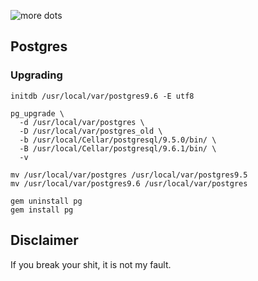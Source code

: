 ![more dots](https://raw.githubusercontent.com/franks921/dotfiles/master/assets/dots.jpg)

## Postgres

### Upgrading

```
initdb /usr/local/var/postgres9.6 -E utf8

pg_upgrade \
  -d /usr/local/var/postgres \
  -D /usr/local/var/postgres_old \
  -b /usr/local/Cellar/postgresql/9.5.0/bin/ \
  -B /usr/local/Cellar/postgresql/9.6.1/bin/ \
  -v

mv /usr/local/var/postgres /usr/local/var/postgres9.5
mv /usr/local/var/postgres9.6 /usr/local/var/postgres

gem uninstall pg
gem install pg
```

## Disclaimer

If you break your shit, it is not my fault.
